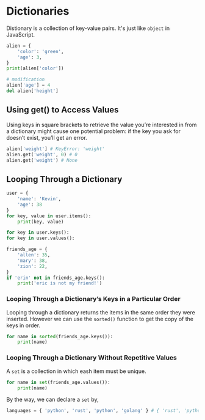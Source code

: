 # Dictionaries

Distionary is a collection of key-value pairs. It's just like `object` in JavaScript.

```python
alien = {
    'color': 'green',
    'age': 3,
}
print(alien['color'])

# modification
alien['age'] = 4
del alien['height']
```

## Using get() to Access Values

Using keys in square brackets to retrieve the value you’re interested in from a dictionary might cause one potential problem: if the key you ask for doesn’t exist, you’ll get an error.

```python
alien['weight'] # KeyError: 'weight'
alien.get('weight', 0) # 0
alien.get('weight') # None
```

## Looping Through a Dictionary

```python
user = {
    'name': 'Kevin',
    'age': 38
}
for key, value in user.items():
    print(key, value)

for key in user.keys():
for key in user.values():

friends_age = {
    'allen': 35,
    'mary': 38,
    'zion': 22,
}
if 'erin' not in friends_age.keys():
    print('eric is not my friend!')
```

### Looping Through a Dictionary’s Keys in a Particular Order

Looping through a dictionary returns the items in the same order they
were inserted. However we can use the `sorted()` function to get the copy of the keys in order.

```python
for name in sorted(friends_age.keys()):
    print(name)
```

### Looping Through a Dictionary Without Repetitive Values

A `set` is a collection in which eash item must be unique.

```python
for name in set(friends_age.values()):
    print(name)
```

By the way, we can declare a `set` by,

```python
languages = { 'python', 'rust', 'python', 'golang' } # { 'rust', 'python', 'golang' }
```
